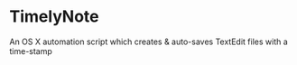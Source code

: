 # TimelyNote
An OS X automation script which creates &amp; auto-saves TextEdit files with a time-stamp
